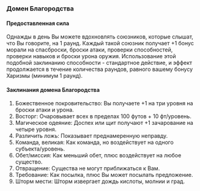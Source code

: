 ### Домен Благородства
#### Предоставленная сила
Однажды в день Вы можете вдохновлять союзников, которые слышат, что Вы говорите, на 1
раунд. Каждый такой союзник получает +1 бонус морали на спасброски, броски атаки, проверки способностей, проверки
навыков и броски урона оружия. Использование этой подобной заклинанию способности - стандартное действие, и
эффект продолжается в течение количества раундов, равного вашему бонусу Харизмы (минимум 1 раунд).
#### Заклинания домена Благородства
1. Божественное покровительство: Вы получаете +1 на три уровня на броски атаки и урона.
2. Восторг: Очаровывает всех в пределах 100 футов + 10 фт/уровень.
3. Магическое одеяние: Доспех или щит получают +1 зачарование на четыре уровня.
4. Различить ложь: Показывает преднамеренную неправду.
5. Команда, великая: Как команда, но воздействует на одного субъекта/уровень.
6. Обет/миссия: Как меньший обет, плюс воздействует на любое существо.
7. Отвращение: Существа не могут приближаться к Вам.
8. Требование: Как посылка, плюс Вы может посылать предложение.
9. Шторм мести: Шторм извергает дождь кислоты, молнии и град.